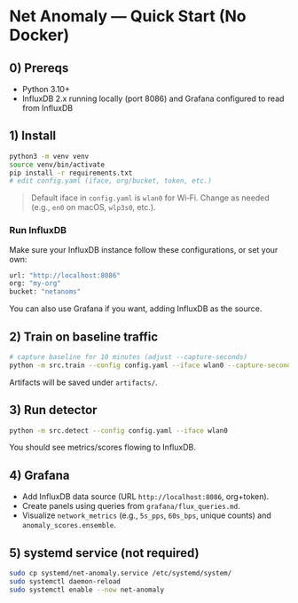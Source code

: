 # Net Anomaly — Quick Start (No Docker)

## 0) Prereqs
- Python 3.10+
- InfluxDB 2.x running locally (port 8086) and Grafana configured to read from InfluxDB

## 1) Install
```bash
python3 -m venv venv
source venv/bin/activate
pip install -r requirements.txt
# edit config.yaml (iface, org/bucket, token, etc.)
```
> Default iface in `config.yaml` is `wlan0` for Wi‑Fi. Change as needed (e.g., `en0` on macOS, `wlp3s0`, etc.).

### Run InfluxDB
Make sure your InfluxDB instance follow these configurations, or set your own:
```bash
url: "http://localhost:8086"
org: "my-org"
bucket: "netanoms"
```
You can also use Grafana if you want, adding InfluxDB as the source.

## 2) Train on baseline traffic
```bash
# capture baseline for 10 minutes (adjust --capture-seconds)
python -m src.train --config config.yaml --iface wlan0 --capture-seconds 600
```
Artifacts will be saved under `artifacts/`.

## 3) Run detector
```bash
python -m src.detect --config config.yaml --iface wlan0
```
You should see metrics/scores flowing to InfluxDB.

## 4) Grafana
- Add InfluxDB data source (URL `http://localhost:8086`, org+token).
- Create panels using queries from `grafana/flux_queries.md`.
- Visualize `network_metrics` (e.g., `5s_pps`, `60s_bps`, unique counts) and `anomaly_scores.ensemble`.

## 5) systemd service (not required)
```bash
sudo cp systemd/net-anomaly.service /etc/systemd/system/
sudo systemctl daemon-reload
sudo systemctl enable --now net-anomaly
```
